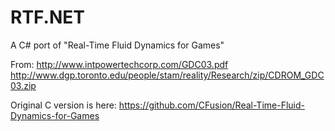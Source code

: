 RTF.NET
=======

A C# port of "Real-Time Fluid Dynamics for Games"

From:
http://www.intpowertechcorp.com/GDC03.pdf
http://www.dgp.toronto.edu/people/stam/reality/Research/zip/CDROM_GDC03.zip

Original C version is here: https://github.com/CFusion/Real-Time-Fluid-Dynamics-for-Games
